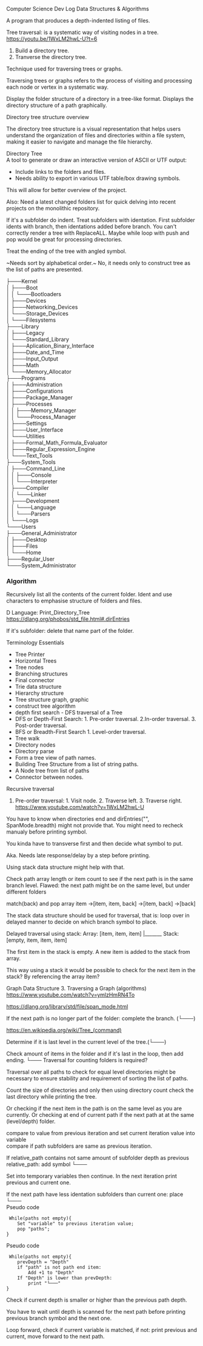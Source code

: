 Computer Science Dev Log
Data Structures & Algorithms

A program that produces a depth-indented listing of files.

Tree traversal: is a systematic way of visiting nodes in a tree. https://youtu.be/1WxLM2hwL-U?t=6
1. Build a directory tree.
2. Tranverse the directory tree.

Technique used for traversing trees or graphs.

Traversing trees or graphs refers to the process of visiting and processing each node or vertex in a systematic way. 

Display the folder structure of a directory in a tree-like format.
Displays the directory structure of a path graphically.

Directory tree structure overview

The directory tree structure is a visual representation that helps users understand the organization of files and directories 
within a file system, making it easier to navigate and manage the file hierarchy. 

Directory Tree  
A tool to generate or draw an interactive version of ASCII or UTF output:  
* Include links to the folders and files.
* Needs ability to export in various UTF table/box drawing symbols.
  
This will allow for better overview of the project.  

Also: Need a latest changed folders list for quick delving into recent projects on the monolithic repository.

If it's a subfolder do indent.
Treat subfolders with identation.
First subfolder idents with branch, then identations added before branch.
You can't correctly render a tree with ReplaceALL.
Maybe while loop with push and pop would be great for processing directories.

Treat the ending of the tree with angled symbol.

~Needs sort by alphabetical order.~ No, it needs only to construct tree as the list of paths are presented.


├───Kernel  
│   ├───Boot  
│   │   └───Bootloaders  
│   ├───Devices  
│   ├───Networking_Devices  
│   └───Storage_Devices  
│       └───Filesystems  
├───Library  
│   ├───Legacy  
│   └───Standard_Library  
│       ├───Aplication_Binary_Interface  
│       ├───Date_and_Time  
│       ├───Input_Output  
│       ├───Math  
│       └───Memory_Allocator  
├───Programs  
│   ├───Administration  
│   ├───Configurations  
│   ├───Package_Manager  
│   ├───Processes  
│   │   ├───Memory_Manager  
│   │   └───Process_Manager  
│   ├───Settings  
│   ├───User_Interface  
│   └───Utilities  
│       ├───Formal_Math_Formula_Evaluator  
│       ├───Regular_Expression_Engine  
│       └───Text_Tools  
├───System_Tools  
│   ├───Command_Line  
│   │   ├───Console  
│   │   └───Interpreter  
│   ├───Compiler  
│   │   └───Linker  
│   ├───Development  
│   │   └───Language  
│   │       └───Parsers  
│   └───Logs  
└───Users  
    ├───General_Administrator  
    │   ├───Desktop  
    │   ├───Files  
    │   └───Home  
    ├───Regular_User  
    └───System_Administrator  

### Algorithm

Recursively list all the contents of the current folder.
Ident and use characters to emphasise structure of folders and files.

D Language: Print_Directory_Tree
https://dlang.org/phobos/std_file.html#.dirEntries

If it's subfolder: delete that name part of the folder. 



Terminology Essentials
* Tree Printer
* Horizontal Trees
* Tree nodes
* Branching structures
* Final connector
* Trie data structure
* Hierarchy structure
* Tree structure graph, graphic
* construct tree algorithm
* depth first search - DFS traversal of a Tree
* DFS or Depth-First Search: 1. Pre-order traversal. 2.In-order traversal. 3. Post-order traversal.
* BFS or Breadth-First Search 1. Level-order traversal.
* Tree walk
* Directory nodes
* Directory parse
* Form a tree view of path names.
* Building Tree Structure from a list of string paths.
* A Node tree from list of paths
* Connector between nodes.

Recursive traversal
1. Pre-order traversal: 1. Visit node. 2. Traverse left. 3. Traverse right. https://www.youtube.com/watch?v=1WxLM2hwL-U


You have to know when directories end and dirEntries("", SpanMode.breadth) might not provide that.
You might need to recheck manualy before printing symbol.

You kinda have to transverse first and then decide what symbol to put.

Aka. Needs late response/delay by a step before printing.

Using stack data structure might help with that.

Check path array length or item count to see if the next path is in the same branch level. 
Flawed: the next path might be on the same level, but under different folders

match(back) and pop array item
->[item, item, back]
->[item, back]
->[back]

The stack data structure should be used for traversal, that is: loop over in delayed manner to decide on which branch symbol to place.


Delayed traversal using stack:
Array: [item, item, item]
		|_______
Stack: [empty, item, item, item]

The first item in the stack is empty.
A new item is added to the stack from array.

This way using a stack it would be possible to check for the next item in the stack?
By referencing the array item?


Graph Data Structure 3. Traversing a Graph (algorithms)
https://www.youtube.com/watch?v=ymlzHmRN4To

https://dlang.org/library/std/file/span_mode.html

If the next path is no longer part of the folder: complete the branch. (└───)

https://en.wikipedia.org/wiki/Tree_(command)

Determine if it is last level in the current level of the tree.(└───)

Check amount of items in the folder and if it's last in the loop, then add ending. └───
Traversal for counting folders is required?


Traversal over all paths to check for equal level directories might be necessary to ensure stability and requirement of sorting the list of paths.

Count the size of directories and only then using directory count check the last directory while printing the tree. 

Or checking if the next item in the path is on the same level as you are currently.
Or checking at end of current path if the next path at at the same (level/depth) folder.

 compare to value from previous iteration and  set current iteration value into variable  
 compare if path subfolders are same as previous iteration.
 
 If relative_path contains not same amount of subfolder depth as previous relative_path: add symbol └───
 
 Set into temporary variables then continue. In the next iteration print previous and current one.
 
 If the next path have less identation subfolders than current one: place └───  
Pseudo code
```
 While(paths not empty){
	Set "variable" to previous iteration value;
	pop "paths";
}
```

Pseudo code
```
 While(paths not empty){
	prevDepth = "Depth"
	if "path" is not path end item:
		Add +1 to "Depth"
	If "Depth" is lower than prevDepth:
		print "└───"
}
```

Check if current depth is smaller or higher than the previous path depth.

You have to wait until depth is scanned for the next path before printing previous branch symbol and the next one.


Loop forward, check if current variable is matched, if not: print previous and current, move forward to the next path.
